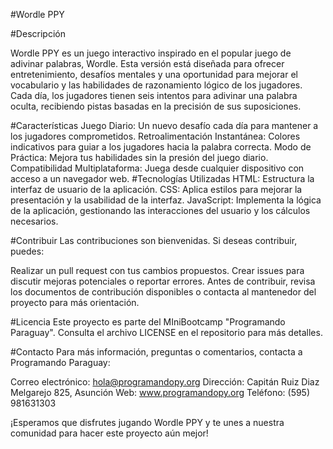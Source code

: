 #Wordle PPY

#Descripción

Wordle PPY es un juego interactivo inspirado en el popular juego de adivinar palabras, Wordle. Esta versión está diseñada para ofrecer entretenimiento, desafíos mentales y una oportunidad para mejorar el vocabulario y las habilidades de razonamiento lógico de los jugadores. Cada día, los jugadores tienen seis intentos para adivinar una palabra oculta, recibiendo pistas basadas en la precisión de sus suposiciones.

#Características
Juego Diario: Un nuevo desafío cada día para mantener a los jugadores comprometidos.
Retroalimentación Instantánea: Colores indicativos para guiar a los jugadores hacia la palabra correcta.
Modo de Práctica: Mejora tus habilidades sin la presión del juego diario.
Compatibilidad Multiplataforma: Juega desde cualquier dispositivo con acceso a un navegador web.
#Tecnologías Utilizadas
HTML: Estructura la interfaz de usuario de la aplicación.
CSS: Aplica estilos para mejorar la presentación y la usabilidad de la interfaz.
JavaScript: Implementa la lógica de la aplicación, gestionando las interacciones del usuario y los cálculos necesarios.

#Contribuir
Las contribuciones son bienvenidas. Si deseas contribuir, puedes:

Realizar un pull request con tus cambios propuestos.
Crear issues para discutir mejoras potenciales o reportar errores.
Antes de contribuir, revisa los documentos de contribución disponibles o contacta al mantenedor del proyecto para más orientación.

#Licencia
Este proyecto es parte del MIniBootcamp "Programando Paraguay". Consulta el archivo LICENSE en el repositorio para más detalles.

#Contacto
Para más información, preguntas o comentarios, contacta a Programando Paraguay:

Correo electrónico: hola@programandopy.org
Dirección: Capitán Ruiz Diaz Melgarejo 825, Asunción
Web: www.programandopy.org
Teléfono: (595) 981631303

¡Esperamos que disfrutes jugando Wordle PPY y te unes a nuestra comunidad para hacer este proyecto aún mejor!
